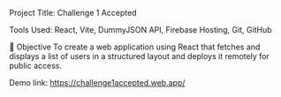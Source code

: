 Project Title: Challenge 1 Accepted

Tools Used: React, Vite, DummyJSON API, Firebase Hosting, Git, GitHub

🎯 Objective
To create a web application using React that fetches and displays a list of users in a structured layout and deploys it remotely for public access.

Demo link: https://challenge1accepted.web.app/
